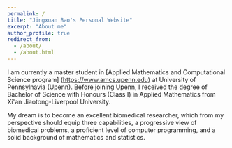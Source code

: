 ```yaml
---
permalink: /
title: "Jingxuan Bao's Personal Website"
excerpt: "About me"
author_profile: true
redirect_from: 
  - /about/
  - /about.html
---
```


I am currently a master student in [Applied Mathematics and Computational Science program] (https://www.amcs.upenn.edu) at University of Pennsylnavia (Upenn). Before joining Upenn, I received the degree of Bachelor of Science with Honours (Class I) in Applied Mathematics from Xi'an Jiaotong-Liverpool University.

My dream is to become an excellent biomedical researcher, which from my perspective should equip three capabilities, a progressive view of biomedical problems, a proficient level of computer programming, and a solid background of mathematics and statistics. 
